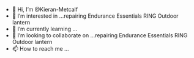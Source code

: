 - 👋 Hi, I’m @Kieran-Metcalf
- 👀 I’m interested in ...repairing Endurance Essentials RING Outdoor lantern
- 🌱 I’m currently learning ...
- 💞️ I’m looking to collaborate on ...repairing Endurance Essentials RING Outdoor lantern
- 📫 How to reach me ...

<!---
Kieran-Metcalf/Kieran-Metcalf is a ✨ special ✨ repository because its `README.md` (this file) appears on your GitHub profile.
You can click the Preview link to take a look at your changes.
--->
